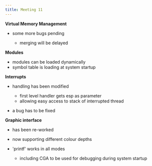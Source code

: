 ```yaml
---
title: Meeting 11
---
```


**Virtual Memory Management**

- some more bugs pending

  * merging will be delayed

**Modules**

- modules can be loaded dynamically
- symbol table is loading at system startup

**Interrupts**

- handling has been modified

  * first level handler gets esp as parameter
  * allowing easy access to stack of interrupted thread

- a bug has to be fixed

**Graphic interface**

- has been re-worked

- now supporting different colour depths

- 'printf' works in all modes

  * including CGA to be used for debugging during system startup

